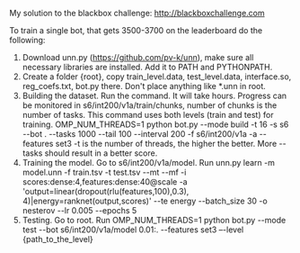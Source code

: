 My solution to the blackbox challenge: http://blackboxchallenge.com

To train a single bot, that gets 3500-3700 on the leaderboard do the following:
1.  Download unn.py (https://github.com/pv-k/unn), make sure all necessary libraries are installed. Add it to PATH and PYTHONPATH.
2.  Create a folder {root}, copy train_level.data, test_level.data, interface.so, reg_coefs.txt, bot.py there. Don't place anything like *.unn in root.
3.  Building the dataset. Run the command. It will take hours. Progress can be monitored in s6/int200/v1a/train/chunks, number of chunks is the number of tasks. This command uses both levels (train and test) for training.
OMP_NUM_THREADS=1 python bot.py --mode build -t 16 -s s6 --bot . --tasks 1000 --tail 100 --interval 200 -f s6/int200/v1a -a --features set3
-t is the number of threads, the higher the better.  More --tasks should result in a better score.
4.  Training the model. Go to s6/int200/v1a/model. Run
unn.py learn -m model.unn -f train.tsv -t test.tsv --mt --mf -i scores:dense:4,features:dense:40@scale -a 'output=linear(dropout(rlu(features,100),0.3), 4)|energy=ranknet(output,scores)' --te energy --batch_size 30 -o nesterov --lr 0.005 --epochs 5
5.  Testing. Go to root. Run
OMP_NUM_THREADS=1 python bot.py --mode test --bot s6/int200/v1a/model 0.01:. --features set3 –-level {path_to_the_level}
